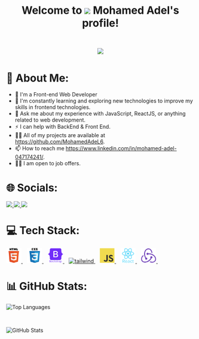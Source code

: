 
<h1 align="center">
  Welcome to   <img src="https://media.giphy.com/media/hvRJCLFzcasrR4ia7z/giphy.gif" width="28">  Mohamed Adel's profile!
</h1>

<h1 align="center"> 
 <a href="https://github.com/DenverCoder1/readme-typing-svg" style="algin='center'; width='100%' "> <img src="https://readme-typing-svg.herokuapp.com/?lines=Front-end%20Web%20developer;Always%20learning%20new%20things&font=Fira%20Code&center=true&width=440&height=45&color=f75c7e&vCenter=true&size=22" ></a>
</h1> 
 



# 💫 About Me:

- 🏢 I'm a Front-end Web Developer 
- 🌱 I'm constantly learning and exploring new technologies to improve my skills in frontend technologies.
- 💬 Ask me about my experience with JavaScript, ReactJS, or anything related to web development.
- ⚡ I can help with BackEnd & Front End.
- 👨‍💻 All of my projects are available at https://github.com/MohamedAdeL6.
- 📫 How to reach me https://www.linkedin.com/in/mohamed-adel-047174241/.
- 🤝🏻 I am open to job offers.
<!-- - ⚡ Fun Fact: I'm a coffee enthusiast and my perfect day would start and end with a cup of coffee. -->
<!-- - 👨‍💻 Check out my portfolio at (.....) / to see some of the projects I've worked on. -->



# 🌐 Socials:

<a href="https://www.linkedin.com/in/mohamed-adel-047174241" target="_blank">
  <img src="https://img.shields.io/badge/-Mohamed%20Adel-0077B5?style=for-the-badge&logo=Linkedin&logoColor=white"/>
</a>

<a href="https://www.facebook.com/profile.php?id=100006096937564" target="_blank">
  <img src="https://img.shields.io/badge/-Mohamed%20Adel-1877F2?style=for-the-badge&logo=Facebook&logoColor=white"&label=" alt="Facebook" />
</a>
                                                                                                                                                    
<a href="https://api.whatsapp.com/send/?phone=201153527576&text&type=phone_number&app_absent=0" target="_blank">
  <img src="https://img.shields.io/badge/-Mohamed%20Adel-28a219?style=for-the-badge&logo=Whatsapp&logoColor=white"/>
</a>

<!-- [![LinkedIn](https://img.shields.io/badge/LinkedIn-%230077B5.svg?logo=linkedin&logoColor=white)](https://www.linkedin.com/in/mohamed-adel-047174241) -->

                                                                                                                                                               
# 💻 Tech Stack:
                                                                                                           
<!-- ----------   Skills   ------------ -->
<p align="left"> 
<a href="https://www.w3.org/html/" target="_blank" rel="noreferrer">
  <img src="https://raw.githubusercontent.com/devicons/devicon/master/icons/html5/html5-original-wordmark.svg" alt="html5" width="40" height="40"/> 
</a>&nbsp;&nbsp;
  
<a href="https://www.w3schools.com/css/" target="_blank" rel="noreferrer">  
  <img src="https://raw.githubusercontent.com/devicons/devicon/master/icons/css3/css3-original-wordmark.svg" alt="css3" width="40" height="40"/> 
</a>&nbsp;&nbsp;   
  
<a href="https://getbootstrap.com" target="_blank" rel="noreferrer"> 
  <img src="https://raw.githubusercontent.com/devicons/devicon/master/icons/bootstrap/bootstrap-plain-wordmark.svg" alt="bootstrap" width="40" height="40"/> 
</a>&nbsp;&nbsp;
  
<a href="https://tailwindcss.com/" target="_blank" rel="noreferrer">
  <img src="https://www.vectorlogo.zone/logos/tailwindcss/tailwindcss-icon.svg" alt="tailwind" width="40" height="40"/> 
</a>&nbsp;&nbsp;



                                                                                                                     
<!--   
<a href="https://sass-lang.com" target="_blank" rel="noreferrer"> 
  <img src="https://raw.githubusercontent.com/devicons/devicon/master/icons/sass/sass-original.svg" alt="sass" width="40" height="40"/> 
</a>&nbsp;&nbsp; -->
                                                                                                                                     

<a href="https://developer.mozilla.org/en-US/docs/Web/JavaScript" target="_blank" rel="noreferrer"> 
  <img src="https://raw.githubusercontent.com/devicons/devicon/master/icons/javascript/javascript-original.svg" alt="javascript" width="40" height="40"/> 
</a>&nbsp;&nbsp;
  
<a href="https://reactjs.org/" target="_blank" rel="noreferrer">
  <img src="https://raw.githubusercontent.com/devicons/devicon/master/icons/react/react-original-wordmark.svg" alt="react" width="40" height="40"/>
</a> &nbsp;&nbsp;
  
<a href="https://redux.js.org" target="_blank" rel="noreferrer"> 
  <img src="https://raw.githubusercontent.com/devicons/devicon/master/icons/redux/redux-original.svg" alt="redux" width="40" height="40"/> 
</a>&nbsp;&nbsp;
</p>

<!-- ----------  anthor shape for  Skills   ------------ -->
<!-- 
![HTML](https://img.shields.io/badge/HTML5-E34F26?style=for-the-badge&logo=html5&logoColor=white)&nbsp;
![CSS](https://img.shields.io/badge/CSS-239120?&style=for-the-badge&logo=css&logoColor=white)&nbsp;
![CSS3](https://img.shields.io/badge/CSS3-1572B6?style=for-the-badge&logo=css3&logoColor=white)
![Bootstrap](	https://img.shields.io/badge/Bootstrap-563D7C?style=for-the-badge&logo=bootstrap&logoColor=white)&nbsp;
![Tailwind](https://img.shields.io/badge/Tailwind_CSS-38B2AC?style=for-the-badge&logo=tailwind-css&logoColor=white)&nbsp;

![Sass](https://img.shields.io/badge/Sass-CC6699?style=for-the-badge&logo=sass&logoColor=white)&nbsp;
![JavaScript](https://img.shields.io/badge/JavaScript-F7DF1E?style=for-the-badge&logo=javascript&logoColor=black)&nbsp;
![React.js](https://img.shields.io/badge/React-23272f?style=for-the-badge&logo=react&logoColor=61DAFB)
![Git](https://img.shields.io/badge/GIT-E44C30?style=for-the-badge&logo=git&logoColor=white)&nbsp;
![GitHub](https://img.shields.io/badge/GitHub-36465d?style=for-the-badge&logo=github&logoColor=white)&nbsp;
-->


# 📊 GitHub Stats:
                                                                                                                  
<!-- -------------  Most useage Language ------------ -->
![Top Languages ](https://github-readme-stats.vercel.app/api/top-langs/?username=MohamedAdel6&show_icons=true&theme=radical&border_radius=10&card_width=450) 


<!-- ---------  Most useage Language  ( anthor image ) -------- -->
<!-- <img src="https://github-readme-stats.vercel.app/api/top-langs?username=MohamedAdel6&show_icons=true&locale=en&layout=compact&line_height=20&title_color=7A7ADB&icon_color=2234AE&text_color=D3D3D3&bg_color=0,000000,130F40" width="450" alt="0xabdulkhalid"/>  
-->
 
<br>

<!-- ------- Start Readme stats ------ -->
![GitHub Stats](https://github-readme-stats.vercel.app/api?username=MohamedAdel6&theme=radical&border_radius=10)&nbsp; 

<br>

<!-- ![GitHub Streak](https://streak-stats.demolab.com?user=MohamedAdel6&count_private=true&theme=radical&border_radius=10&card_width=450) -->

<br>
 
<!-- ------- Start Readme stats ( anthor image  ) ------ -->
<!-- ![MohamedAdel02's Streak](https://github-readme-streak-stats.herokuapp.com/?user=MohamedAdel02&theme=vue-dark&hide_border=true$width="200") -->




























